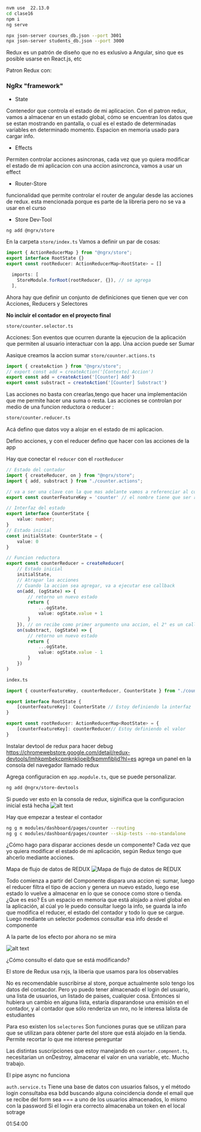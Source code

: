 ```bash
nvm use  22.13.0
cd clase16
npm i
ng serve
```
```bash
npx json-server courses_db.json --port 3001
npx json-server students_db.json --port 3000

```

Redux es un patrón de diseño que no es exlusivo a Angular, sino que es posible usarse en React.js, etc 


Patron Redux con:

### NgRx "framework"
- State
  
Contenedor que controla el estado de mi aplicacion.
Con el patron redux, vamos a almacenar en un estado global, cómo se encuentran los datos que se estan mostrando en pantalla, o cual es el estado de determinadas variables en determinado momento. Espacion en memoria usado para cargar info.

- Effects
  
Permiten controlar acciones asincronas, cada vez que yo quiera modificar el estado de mi aplicacion con una accion asincronca, vamos a usar un effect

- Router-Store

funcionalidad que permite controlar el router  de angular desde las acciones de redux. esta mencionada porque es parte de la libreria pero no se va a usar en el curso 

- Store Dev-Tool

```bash
ng add @ngrx/store
```

En la carpeta `store/index.ts`
Vamos a definir un par de cosas:

```ts
import { ActionReducerMap } from "@ngrx/store";
export interface RootState {}
export const rootReducer: ActionReducerMap<RootState> = []
```
```ts
  imports: [
    StoreModule.forRoot(rootReducer, {}), // se agrega
  ],
```


Ahora hay que definir un conjunto de definiciones que tienen que ver con Acciones, Reducers y Selectores 

**No incluir el contador en el proyecto final**

`store/counter.selector.ts`

Acciones: Son eventos que ocurren durante la ejecucion de la aplicación que permiten al usuario interactuar con la app. Una accion puede ser Sumar 

Aasique creamos la accion sumar
`store/counter.actions.ts`
```ts
import { createAction } from "@ngrx/store";
// export const add = createAction('[Contexto] Accion')
export const add = createAction('[Counter] Add')
export const substract = createAction('[Counter] Substract')
```

Las acciones no basta con crearlas,tengo que hacer una implementación que me permite hacer una suma o resta. Las acciones se controlan por medio de una funcion reductora o reducer :

```bash
store/counter.reducer.ts
```
Acá defino que datos voy a alojar en el estado de mi aplicacion.

Defino acciones, y con el reducer defino que hacer con las acciones de la app

Hay que conectar el `reducer` con el `rootReducer`

```ts
// Estado del contador
import { createReducer, on } from "@ngrx/store";
import { add, substract } from "./counter.actions";

// va a ser una clave con la que mas adelante vamos a referenciar al counterState 
export const counterFeatureKey = 'counter' // el nombre tiene que ser representativo al un conjunto de acciones y el estado que estamos almacenando

// Interfaz del estado
export interface CounterState {
    value: number;
}
// Estado inicial
const initialState: CounterState = {
    value: 0
}

// Funcion reductora 
export const counterReducer = createReducer(
    // Estado inicial
    initialState,
    // Atrapar las acciones
    // Cuando la accion sea agregar, va a ejecutar ese callback
    on(add, (ogState) => {
        // retorno un nuevo estado
        return {
            ...ogState,
            value: ogState.value + 1
        }
    }), // on recibe como primer argumento una accion, el 2° es un callback
    on(substract, (ogState) => {
        // retorno un nuevo estado
        return {
            ...ogState,
            value: ogState.value - 1
        }
    }) 
)
```

```bash
index.ts
```

```ts
import { counterFeatureKey, counterReducer, CounterState } from "./counter.reducer";

export interface RootState {
    [counterFeatureKey]: CounterState // Estoy definiendo la interfaz
}

export const rootReducer: ActionReducerMap<RootState> = {
    [counterFeatureKey]: counterReducer// Estoy definiendo el valor
}
```

Instalar devtool de redux para hacer debug
https://chromewebstore.google.com/detail/redux-devtools/lmhkpmbekcpmknklioeibfkpmmfibljd?hl=es
agrega un panel en la consola del navegador llamado redux

Agrega configuracion en `app.mopdule.ts`, que se puede personalizar. 
```bash
ng add @ngrx/store-devtools
```

Si puedo ver esto en la consola de redux, siginifica que la configuracion inicial está hecha
![alt text](image.png)

Hay que empezar a testear el contador 

```bash
ng g m modules/dashboard/pages/counter --routing
ng g c modules/dashboard/pages/counter --skip-tests --no-standalone
```
¿Cómo hago para disparar acciones desde un componente?
Cada vez que yo quiera modificar el estado de mi aplicación, según Redux tengo que ahcerlo mediante acciones. 

Mapa de flujo de datos de REDUX
![Mapa de flujo de datos de REDUX](image-1.png)

Todo comienza a partir del Componente dispara una accion ej: sumar, luego el reducer filtra el tipo de accion y genera un nuevo estado, luego ese estado lo vuelve a almacenar en lo que se conoce como store o tienda. ¿Que es eso? Es un espacio en memoria que está alojado a nivel global en la aplicación, al cúal yo le puedo consultar luego la info, se guarda la info que modifica el reducer, el estado del contador y todo lo que se cargue.  Luego mediante un selector podemos consultar esa info desde el componente 

A la parte de los efecto por ahora no se mira

![alt text](image-2.png)

¿Cómo consulto el dato que se está modificando?

El store de Redux usa rxjs, la liberia que usamos para los observables

No es recomendable suscribirse al store, porque actualmente solo tengo los datos del contacdor. Pero yo puedo tener almacenado el login del usuario, una lista de usuarios, un listado de paises, cualquier cosa.
Entonces si hubiera un cambio en alguna lista, estaría disparandose una emisión en el contador, y al contador que sólo renderiza un nro, no le interesa lalista de estudiantes 

Para eso existen los `selectores`
Son funciones puras que se utilizan para que se utilizan para obtener parte del store que está alojado en la tienda. Permite recortar lo que me interese pereguntar 

Las distintas suscripciones que  estoy manejando en `counter.compnent.ts`, necesitarian un onDestroy, almacenar el valor en una variable, etc. Mucho trabajo. 

El pipe async no funciona 


`auth.service.ts`
Tiene una base de datos con usuarios falsos, y el método login consultaba esa bdd buscando alguna coincidencia donde el email que se recibe del form sea === a uno de los usuarios almacenados, lo mismo con la password 
Si el login era correcto almacenaba un token en el local sotrage




01:54:00